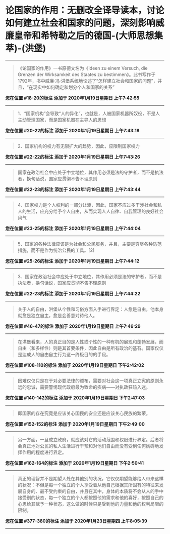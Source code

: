 # 论国家的作用：无删改全译导读本，讨论如何建立社会和国家的问题，深刻影响威廉皇帝和希特勒之后的德国-(大师思想集萃)-(洪堡)

---

> 《论国家的作用》一书原德文名为《Ideen zu einem Versuch, die Grenzen der Wirksamkeit des Staates zu bestimmen》。此书写作于1792年，书中威廉·冯·洪堡系统地论述了“怎样建立社会和国家的问题”，并且，“在现实中如何确定和划分个人和国家的关系”

**您在位置 #18-20的标注** **添加于 2020年1月19日星期日 上午7:42:55**

---

> 1．“国家机构”会导致“人的异化”，也就是，人被国家机器所奴役，不是人主动管理国家，而是国家机器在主导人的思想

**您在位置 #20-22的标注** **添加于 2020年1月19日星期日 上午7:43:18**

---

> 2．国家机构的权力有无限扩大的趋势，因此，应限制国家权力

**您在位置 #22-22的标注** **添加于 2020年1月19日星期日 上午7:43:26**

---

> 国家在政治社会中应处于中立地位，其作用必须是法的守护者，而不是执法者，换句话说，国家应贯彻不告不理原则

**您在位置 #22-23的标注** **添加于 2020年1月19日星期日 上午7:43:44**

---

> 4．国家权力是个人权利的一部分让渡，因此，国家不应过多干涉社会和私人的生活，应充分给予个人自由，从而实现人人自律、自我管理的良好社会风气

**您在位置 #23-25的标注** **添加于 2020年1月19日星期日 上午7:44:04**

---

> 5．国家的各种法律应该是为社会和公民服务，并且，主要是穷尽各种防范措施，而不是作为统治公民的工具。[2]

**您在位置 #25-26的标注** **添加于 2020年1月19日星期日 上午7:44:12**

---

> 3．国家在政治社会中应处于中立地位，其作用必须是法的守护者，而不是执法者，换句话说，国家应贯彻不告不理原则

**您在位置 #22-23的标注** **添加于 2020年1月19日星期日 上午7:44:22**

---

> 关于人的自由，洪堡从个性和习俗方面入手进行界定：人愈是自由，他本身就愈是独立自主，愈是会善意对待他人。

**您在位置 #46-47的标注** **添加于 2020年1月19日星期日 上午7:46:29**

---

> 在洪堡看来，人的真正目的是人性或个性的一种有机的展现和蓬勃发展，而自由（和多样性）则是其首要条件，因此自由是所有政治的基石。国家仅仅是达成人的自由自主行为这一终极目的的手段。

**您在位置 #108-110的标注** **添加于 2020年1月19日星期日 下午2:42:02**

---

> 困难仅仅只是在于对必要法律的颁布，需要对社会这一项真正立宪的原则永远的忠诚，需要警惕现代政府最为致命的疾病——对执政狂热入迷。

**您在位置 #140-142的标注** **添加于 2020年1月19日星期日 下午2:47:03**

---

> 即国家的存在究竟是应该关心国民的安全还是应该关心民族的繁荣。

**您在位置 #152-152的标注** **添加于 2020年1月19日星期日 下午2:49:00**

---

> 另一方面，一旦成立政府，就应该对它的活动范围和权限进行界定。后者将会真正地对公民的私人生活进行干预和对他们自由而没有受到任何妨碍地发挥作用的程度进行界定。

**您在位置 #162-164的标注** **添加于 2020年1月19日星期日 下午2:50:41**

---

> 真正的理智并不是期望人处在其他别的状况，它仅仅期望能够给人带来这样的状况：不但是每一个独立的个人享受着从他自己根据其所固有的特征来发展自身的、最不受约束的自由，并且在其中，身体的本质将不会从人的手中接受别的状态，每一个独立的个人都按照他的需求和他的喜好，按照自己的心思给其赋予一种状态，这么做的时候只是受到他的力量和他的权利局限的限制。

**您在位置 #377-380的标注** **添加于 2020年1月23日星期四 上午8:05:39**

---

